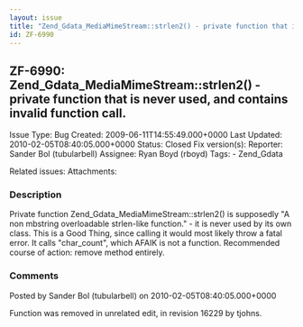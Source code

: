```yaml
---
layout: issue
title: "Zend_Gdata_MediaMimeStream::strlen2() - private function that is never used, and contains invalid function call."
id: ZF-6990
---
```


ZF-6990: Zend\_Gdata\_MediaMimeStream::strlen2() - private function that is never used, and contains invalid function call.
---------------------------------------------------------------------------------------------------------------------------

 Issue Type: Bug Created: 2009-06-11T14:55:49.000+0000 Last Updated: 2010-02-05T08:40:05.000+0000 Status: Closed Fix version(s): 
 Reporter:  Sander Bol (tubularbell)  Assignee:  Ryan Boyd (rboyd)  Tags: - Zend\_Gdata
 
 Related issues: 
 Attachments: 
### Description

Private function Zend\_Gdata\_MediaMimeStream::strlen2() is supposedly "A non mbstring overloadable strlen-like function." - it is never used by its own class. This is a Good Thing, since calling it would most likely throw a fatal error. It calls "char\_count", which AFAIK is not a function. Recommended course of action: remove method entirely.

 

 

### Comments

Posted by Sander Bol (tubularbell) on 2010-02-05T08:40:05.000+0000

Function was removed in unrelated edit, in revision 16229 by tjohns.

 

 